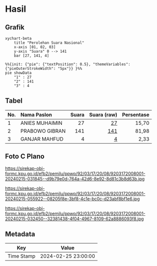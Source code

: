 # Hasil

## Grafik

```mermaid
xychart-beta
    title "Perolehan Suara Nasional"
    x-axis [01, 02, 03]
    y-axis "Suara" 0 --> 141
    bar [27, 141, 4]
```

```mermaid
%%{init: {"pie": {"textPosition": 0.5}, "themeVariables": {"pieOuterStrokeWidth": "5px"}} }%%
pie showData
    "1" : 27
    "2" : 141
    "3" : 4
```

## Tabel

| No. | Nama Paslon    | Suara | Suara (raw) | Persentase |
|:--- |:-------------- | -----:| -----------:| ----------:|
| 1   | ANIES MUHAIMIN | 27    | [27][p-1]   | 15,70      |
| 2   | PRABOWO GIBRAN | 141   | [141][p-2]  | 81,98      |
| 3   | GANJAR MAHFUD  | 4     | [4][p-3]    | 2,33       |


[p-1]: https://github.com/gigit-pemilu/pemilu-2024/blob/main/pilpres/hitung-suara/sub/92-papua-barat/sub/03-fak-fak/sub/17-tomage/sub/2008-wasa-mulya/sub/001-tps/sub/paslon-1.txt
[p-2]: https://github.com/gigit-pemilu/pemilu-2024/blob/main/pilpres/hitung-suara/sub/92-papua-barat/sub/03-fak-fak/sub/17-tomage/sub/2008-wasa-mulya/sub/001-tps/sub/paslon-2.txt
[p-3]: https://github.com/gigit-pemilu/pemilu-2024/blob/main/pilpres/hitung-suara/sub/92-papua-barat/sub/03-fak-fak/sub/17-tomage/sub/2008-wasa-mulya/sub/001-tps/sub/paslon-3.txt

## Foto C Plano

https://sirekap-obj-formc.kpu.go.id/efb2/pemilu/ppwp/92/03/17/20/08/9203172008001-20240215-031845--d9b79e0d-764a-42d6-8e92-8d81c3b8d63b.jpg

https://sirekap-obj-formc.kpu.go.id/efb2/pemilu/ppwp/92/03/17/20/08/9203172008001-20240215-055922--08205f8e-3bf8-4c1e-bc0c-d23abf8bf1e6.jpg

https://sirekap-obj-formc.kpu.go.id/efb2/pemilu/ppwp/92/03/17/20/08/9203172008001-20240215-032450--32381438-4f04-4967-8109-62a8886093f8.jpg


## Metadata

| Key        | Value               |
| ---------- | ------------------- |
| Time Stamp | 2024-02-25 23:00:00 |



